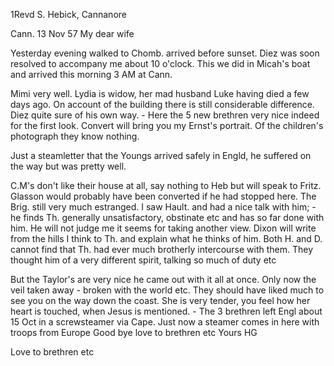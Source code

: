 1Revd S. Hebick, Cannanore

 Cann. 13 Nov 57
My dear wife

Yesterday evening walked to Chomb. arrived before sunset. Diez was soon resolved to accompany me about 10 o'clock. This we did in Micah's boat and arrived this morning 3 AM at Cann.

Mimi very well. Lydia is widow, her mad husband Luke having died a few days ago. On account of the building there is still considerable difference. Diez quite sure of his own way. - Here the 5 new brethren very nice indeed for the first look. Convert will bring you my Ernst's portrait. Of the children's photograph they know nothing.

Just a steamletter that the Youngs arrived safely in Engld, he suffered on the way but was pretty well.

C.M's don't like their house at all, say nothing to Heb but will speak to Fritz. Glasson would probably have been converted if he had stopped here. The Brig. still very much estranged. I saw Hault. and had a nice talk with him; - he finds Th. generally unsatisfactory, obstinate etc and has so far done with him. He will not judge me it seems for taking another view. Dixon will write from the hills I think to Th. and explain what he thinks of him. Both H. and D. cannot find that Th. had ever much brotherly intercourse with them. They thought him of a very different spirit, talking so much of duty etc

But the Taylor's are very nice he came out with it all at once. Only now the veil taken away - broken with the world etc. They should have liked much to see you on the way down the coast. She is very tender, you feel how her heart is touched, when Jesus is mentioned. - The 3 brethren left Engl about 15 Oct in a screwsteamer via Cape. Just now a steamer comes in here with troops from Europe Good bye love to brethren etc
 Yours HG

Love to brethren etc

